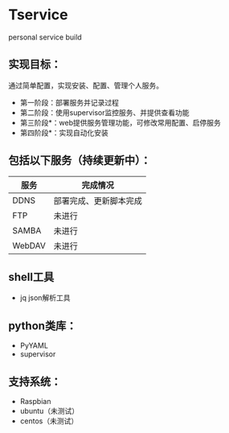 # Tservice
personal service build

## 实现目标：
通过简单配置，实现安装、配置、管理个人服务。

* 第一阶段：部署服务并记录过程
* 第二阶段：使用supervisor监控服务、并提供查看功能
* 第三阶段*：web提供服务管理功能，可修改常用配置、启停服务
* 第四阶段*：实现自动化安装

## 包括以下服务（持续更新中）：
|服务|完成情况|
|---|------|
|DDNS|部署完成、更新脚本完成|
|FTP|未进行|
|SAMBA|未进行|
|WebDAV|未进行|

## shell工具
* jq json解析工具

## python类库：
* PyYAML
* supervisor

## 支持系统：
* Raspbian
* ubuntu（未测试）
* centos（未测试）